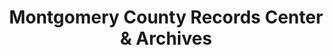 ---
layout: repo
title: "Montgomery County Records Center & Archives"
id: 457
permalink: repos/457/
---
